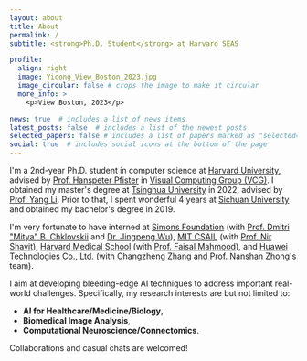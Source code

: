 ```yaml
---
layout: about
title: About
permalink: /
subtitle: <strong>Ph.D. Student</strong> at Harvard SEAS

profile:
  align: right
  image: Yicong_View_Boston_2023.jpg
  image_circular: false # crops the image to make it circular
  more_info: >
    <p>View Boston, 2023</p>

news: true  # includes a list of news items
latest_posts: false  # includes a list of the newest posts
selected_papers: false # includes a list of papers marked as "selected={true}"
social: true  # includes social icons at the bottom of the page
---
```


I'm a 2nd-year Ph.D. student in computer science at [Harvard University](https://www.harvard.edu/), advised by [Prof. Hanspeter Pfister](https://scholar.google.com/citations?user=VWX-GMAAAAAJ&hl=en) in [Visual Computing Group (VCG)](https://vcg.seas.harvard.edu/). I obtained my master's degree at [Tsinghua University](https://www.tsinghua.edu.cn/en/) in 2022, advised by [Prof. Yang Li](http://yangli-feasibility.com/home/). Prior to that, I spent wonderful 4 years at [Sichuan University](https://en.scu.edu.cn/) and obtained my bachelor's degree in 2019.

I'm very fortunate to have interned at [Simons Foundation](https://www.simonsfoundation.org/) (with [Prof. Dmitri "Mitya" B. Chklovskii](https://neural-circuits-and-algorithms.github.io/) and [Dr. Jingpeng Wu](https://scholar.google.com/citations?user=ZB6o8OMAAAAJ&hl=en)), [MIT CSAIL](https://www.csail.mit.edu/) (with [Prof. Nir Shavit](https://people.csail.mit.edu/shanir/)), [Harvard Medical School](https://hms.harvard.edu/) (with [Prof. Faisal Mahmood](https://faisal.ai/)), and [Huawei Technologies Co., Ltd.](https://www.huawei.com/en/) (with Changzheng Zhang and [Prof. Nanshan Zhong](https://en.wikipedia.org/wiki/Zhong_Nanshan)'s team).

I aim at developing bleeding-edge AI techniques to address important real-world challenges. Specifically, my research interests are but not limited to:
* **AI for Healthcare/Medicine/Biology**,
* **Biomedical Image Analysis**,
* **Computational Neuroscience/Connectomics**.

Collaborations and casual chats are welcomed!